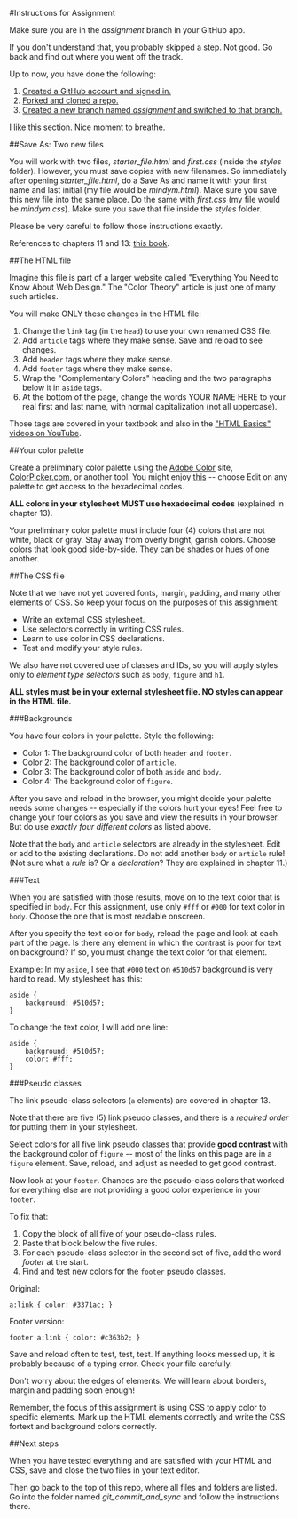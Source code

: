 #Instructions for Assignment

Make sure you are in the *assignment* branch in your GitHub app.

If you don't understand that, you probably skipped a step. Not good. Go back and find out where you went off the track.

Up to now, you have done the following:

1. [Created a GitHub account and signed in.](../github_basics)
2. [Forked and cloned a repo.](../../../)
3. [Created a new branch named *assignment* and switched to that branch.](../git_branches)
 
 
I like this section. Nice moment to breathe. 
 

##Save As: Two new files

You will work with two files, *starter_file.html* and *first.css* (inside the *styles* folder). However, you must save copies with new filenames. So immediately after opening *starter_file.html*, do a Save As and name it with your first name and last initial (my file would be *mindym.html*). Make sure you save this new file into the same place. Do the same with *first.css* (my file would be *mindym.css*). Make sure you save that file inside the *styles* folder.

Please be very careful to follow those instructions exactly.

References to chapters 11 and 13: [this book](http://shop.oreilly.com/product/0636920023494.do).

##The HTML file

Imagine this file is part of a larger website called "Everything You Need to Know About Web Design." The "Color Theory" article is just one of many such articles.

You will make ONLY these changes in the HTML file:

1. Change the `link` tag (in the `head`) to use your own renamed CSS file.
2. Add `article` tags where they make sense. Save and reload to see changes.
3. Add `header` tags where they make sense.
4. Add `footer` tags where they make sense.
5. Wrap the "Complementary Colors" heading and the two paragraphs below it in `aside` tags.
6. At the bottom of the page, change the words YOUR NAME HERE to your real first and last name, with normal capitalization (not all uppercase).

Those tags are covered in your textbook and also in the ["HTML Basics" videos on YouTube](https://www.youtube.com/playlist?list=PLZFU-W6LLeecJuSQh20QUU_gCmS30sLTB).

##Your color palette

Create a preliminary color palette using the [Adobe Color](https://color.adobe.com/) site, [ColorPicker.com](http://www.colorpicker.com/), or another tool. You might enjoy [this](https://color.adobe.com/explore/most-popular/?time=all) -- choose Edit on any palette to get access to the hexadecimal codes.

**ALL colors in your stylesheet MUST use hexadecimal codes** (explained in chapter 13).

Your preliminary color palette must include four (4) colors that are not white, black or gray. Stay away from overly bright, garish colors. Choose colors that look good side-by-side. They can be shades or hues of one another.

##The CSS file

Note that we have not yet covered fonts, margin, padding, and many other elements of CSS. So keep your focus on the purposes of this assignment:

* Write an external CSS stylesheet.
* Use selectors correctly in writing CSS rules.
* Learn to use color in CSS declarations.
* Test and modify your style rules.

We also have not covered use of classes and IDs, so you will apply styles only to *element type selectors* such as `body`, `figure` and `h1`.

**ALL styles must be in your external stylesheet file. NO styles can appear in the HTML file.**

###Backgrounds

You have four colors in your palette. Style the following:

* Color 1: The background color of both `header` and `footer`.
* Color 2: The background color of `article`.
* Color 3: The background color of both `aside` and `body`.
* Color 4: The background color of `figure`.

After you save and reload in the browser, you might decide your palette needs some changes -- especially if the colors hurt your eyes! Feel free to change your four colors as you save and view the results in your browser. But do use *exactly four different colors* as listed above.

Note that the `body` and `article` selectors are already in the stylesheet. Edit or add to the existing declarations. Do not add another `body` or `article` rule! (Not sure what a *rule* is? Or a *declaration*? They are explained in chapter 11.)

###Text

When you are satisfied with those results, move on to the text color that is specified in `body`. For this assignment, use only `#fff` or `#000` for text color in `body`. Choose the one that is most readable onscreen.

After you specify the text color for `body`, reload the page and look at each part of the page. Is there any element in which the contrast is poor for text on background? If so, you must change the text color for that element.

Example: In my `aside`, I see that `#000` text on `#510d57` background is very hard to read. My stylesheet has this:

```
aside {
    background: #510d57;
}
```

To change the text color, I will add one line:

```
aside {
    background: #510d57;
    color: #fff;
}
```

###Pseudo classes

The link pseudo-class selectors (`a` elements) are covered in chapter 13.

Note that there are five (5) link pseudo classes, and there is a *required order* for putting them in your stylesheet.

Select colors for all five link pseudo classes that provide **good contrast** with the background color of `figure` -- most of the links on this page are in a `figure` element. Save, reload, and adjust as needed to get good contrast.

Now look at your `footer`. Chances are the pseudo-class colors that worked for everything else are not providing a good color experience in your `footer`.

To fix that:

1. Copy the block of all five of your pseudo-class rules.
2. Paste that block below the five rules.
3. For each pseudo-class selector in the second set of five, add the word *footer* at the start.
4. Find and test new colors for the `footer` pseudo classes.

Original:

```
a:link { color: #3371ac; }
```

Footer version:

```
footer a:link { color: #c363b2; }
```

Save and reload often to test, test, test. If anything looks messed up, it is probably because of a typing error. Check your file carefully.

Don't worry about the edges of elements. We will learn about borders, margin and padding soon enough!

Remember, the focus of this assignment is using CSS to apply color to specific elements. Mark up the HTML elements correctly and write the CSS fortext and background colors correctly.

##Next steps

When you have tested everything and are satisfied with your HTML and CSS, save and close the two files in your text editor.

Then go back to the top of this repo, where all files and folders are listed. Go into the folder named *git_commit_and_sync* and follow the instructions there.
